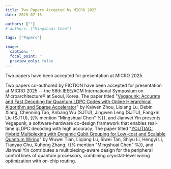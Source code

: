 ```yaml
---
title: Two Papers Accepted by MICRO 2025
date: 2025-07-15

authors: [""]
# authors: ["Mingshuai Chen"]

tags: ["Papers"]

image:
  caption: ''
  focal_point: ''
  preview_only: false
---
```


Two papers have been accepted for presentation at MICRO 2025.

<!--more-->

Two papers co-authored by FICTION have been accepted for presentation at MICRO 2025 -- the 58th IEEE/ACM International Symposium on Microarchitecture® at Seoul, Korea. The paper titled "[Vegapunk: Accurate and Fast Decoding for Quantum LDPC Codes with Online Hierarchical Algorithm and Sparse Accelerator](/publication/zhou-micro2025/)" by Kaiwen Zhou, Liqiang Lu, Debin Xiang, Chenning Tao, Anbang Wu (SJTU), Jingwen Leng (SJTU), Fangxin Liu (SJTU), {{% mention "Mingshuai Chen" %}}, and Jianwei Yin presents Vegapunk, a software-hardware co-design framework that enables real-time qLDPC decoding with high accuracy; The paper titled "[YOUTIAO: Hybrid Multiplexing with Dynamic Qubit Grouping for Low-cost and Scalable Quantum Wiring](/publication/tian-micro2025/)" by Wuwei Tian, Liqiang Lu, Siwei Tan, Shiyu Li, Hengyi Li, Tianyao Chu, Xuhong Zhang, {{% mention "Mingshuai Chen" %}}, and Jianwei Yin contributes a multiplexing-aware design for the peripheral control lines of quantum processors, combining cryostat-level wiring optimization with on-chip routing.
